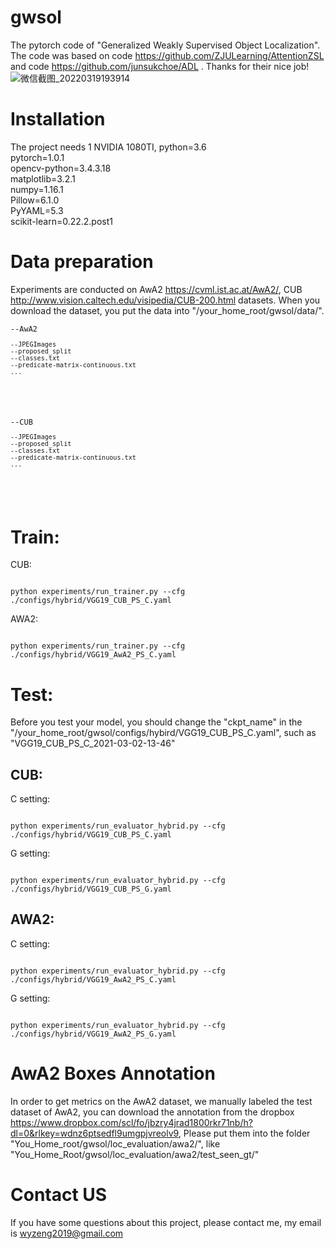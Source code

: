 # gwsol
The pytorch code of "Generalized Weakly Supervised Object Localization". The code was based on code <https://github.com/ZJULearning/AttentionZSL> and code <https://github.com/junsukchoe/ADL> . Thanks for their nice job!
![微信截图_20220319193914](https://user-images.githubusercontent.com/83970726/159119629-38f7888a-c269-4209-bc32-e2aba5d85dca.png)

# Installation
The project needs 1 NVIDIA 1080TI, python=3.6  
pytorch=1.0.1  
opencv-python=3.4.3.18  
matplotlib=3.2.1  
numpy=1.16.1  
Pillow=6.1.0  
PyYAML=5.3  
scikit-learn=0.22.2.post1  

# Data preparation

Experiments are conducted on AwA2 <https://cvml.ist.ac.at/AwA2/>, CUB <http://www.vision.caltech.edu/visipedia/CUB-200.html> datasets.
When you download the dataset, you put the data into "/your_home_root/gwsol/data/".  
<pre><code>--AwA2  
<pre><code>--JPEGImages  
--proposed_split  
--classes.txt  
--predicate-matrix-continuous.txt  
...  
</code></pre>
</code></pre>
<pre><code>--CUB  
<pre><code>--JPEGImages  
--proposed_split  
--classes.txt  
--predicate-matrix-continuous.txt  
...  
</code></pre>
</code></pre>
# Train:

CUB:  
<pre><code>
python experiments/run_trainer.py --cfg ./configs/hybrid/VGG19_CUB_PS_C.yaml
</code></pre>
AWA2:  
<pre><code>
python experiments/run_trainer.py --cfg ./configs/hybrid/VGG19_AwA2_PS_C.yaml
</code></pre>

# Test:
Before you test your model, you should change the "ckpt_name" in the "/your_home_root/gwsol/configs/hybird/VGG19_CUB_PS_C.yaml", such as "VGG19_CUB_PS_C_2021-03-02-13-46"  

## CUB:   
C setting:  
<pre><code>
python experiments/run_evaluator_hybrid.py --cfg ./configs/hybrid/VGG19_CUB_PS_C.yaml    
</code></pre>

G setting:  
<pre><code>
python experiments/run_evaluator_hybrid.py --cfg ./configs/hybrid/VGG19_CUB_PS_G.yaml   
</code></pre>

## AWA2:   
C setting:  
<pre><code>
python experiments/run_evaluator_hybrid.py --cfg ./configs/hybrid/VGG19_AwA2_PS_C.yaml   
</code></pre>

G setting:  
<pre><code>
python experiments/run_evaluator_hybrid.py --cfg ./configs/hybrid/VGG19_AwA2_PS_G.yaml   
</code></pre>


#  AwA2 Boxes Annotation 
In order to get metrics on the AwA2 dataset, we manually labeled the test dataset of AwA2, you can download the annotation from the dropbox <https://www.dropbox.com/scl/fo/jbzry4jrad1800rkr71nb/h?dl=0&rlkey=wdnz6ptsedfl9umgpjvreolv9>, Please put them into the folder "You_Home_root/gwsol/loc_evaluation/awa2/", like "You_Home_Root/gwsol/loc_evaluation/awa2/test_seen_gt/"

# Contact US  
If you have some questions about this project, please contact me, my email is wyzeng2019@gmail.com


